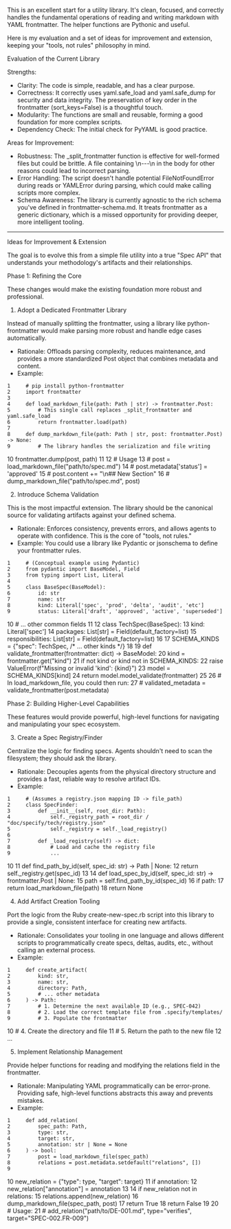 This is an excellent start for a utility library. It's clean, focused, and correctly handles the fundamental operations of reading and writing
  markdown with YAML frontmatter. The helper functions are Pythonic and useful.

  Here is my evaluation and a set of ideas for improvement and extension, keeping your "tools, not rules" philosophy in mind.

  Evaluation of the Current Library

  Strengths:
   * Clarity: The code is simple, readable, and has a clear purpose.
   * Correctness: It correctly uses yaml.safe_load and yaml.safe_dump for security and data integrity. The preservation of key order in the
     frontmatter (sort_keys=False) is a thoughtful touch.
   * Modularity: The functions are small and reusable, forming a good foundation for more complex scripts.
   * Dependency Check: The initial check for PyYAML is good practice.

  Areas for Improvement:
   * Robustness: The _split_frontmatter function is effective for well-formed files but could be brittle. A file containing \n---\n in the body
     for other reasons could lead to incorrect parsing.
   * Error Handling: The script doesn't handle potential FileNotFoundError during reads or YAMLError during parsing, which could make calling
     scripts more complex.
   * Schema Awareness: The library is currently agnostic to the rich schema you've defined in frontmatter-schema.md. It treats frontmatter as a
     generic dictionary, which is a missed opportunity for providing deeper, more intelligent tooling.

  ---

  Ideas for Improvement & Extension

  The goal is to evolve this from a simple file utility into a true "Spec API" that understands your methodology's artifacts and their
  relationships.

  Phase 1: Refining the Core

  These changes would make the existing foundation more robust and professional.

  1. Adopt a Dedicated Frontmatter Library

  Instead of manually splitting the frontmatter, using a library like python-frontmatter would make parsing more robust and handle edge cases
  automatically.

   * Rationale: Offloads parsing complexity, reduces maintenance, and provides a more standardized Post object that combines metadata and
     content.
   * Example:

    1     # pip install python-frontmatter
    2     import frontmatter
    3 
    4     def load_markdown_file(path: Path | str) -> frontmatter.Post:
    5         # This single call replaces _split_frontmatter and yaml.safe_load
    6         return frontmatter.load(path)
    7 
    8     def dump_markdown_file(path: Path | str, post: frontmatter.Post) -> None:
    9         # The library handles the serialization and file writing
   10         frontmatter.dump(post, path)
   11 
   12     # Usage
   13     # post = load_markdown_file("path/to/spec.md")
   14     # post.metadata['status'] = 'approved'
   15     # post.content += "\n## New Section"
   16     # dump_markdown_file("path/to/spec.md", post)

  2. Introduce Schema Validation

  This is the most impactful extension. The library should be the canonical source for validating artifacts against your defined schema.

   * Rationale: Enforces consistency, prevents errors, and allows agents to operate with confidence. This is the core of "tools, not rules."
   * Example: You could use a library like Pydantic or jsonschema to define your frontmatter rules.

    1     # (Conceptual example using Pydantic)
    2     from pydantic import BaseModel, Field
    3     from typing import List, Literal
    4 
    5     class BaseSpec(BaseModel):
    6         id: str
    7         name: str
    8         kind: Literal['spec', 'prod', 'delta', 'audit', 'etc']
    9         status: Literal['draft', 'approved', 'active', 'superseded']
   10         # ... other common fields
   11 
   12     class TechSpec(BaseSpec):
   13         kind: Literal['spec']
   14         packages: List[str] = Field(default_factory=list)
   15         responsibilities: List[str] = Field(default_factory=list)
   16 
   17     SCHEMA_KINDS = {"spec": TechSpec, /* ... other kinds */}
   18 
   19     def validate_frontmatter(frontmatter: dict) -> BaseModel:
   20         kind = frontmatter.get("kind")
   21         if not kind or kind not in SCHEMA_KINDS:
   22             raise ValueError(f"Missing or invalid 'kind': {kind}")
   23         model = SCHEMA_KINDS[kind]
   24         return model.model_validate(frontmatter)
   25 
   26     # In load_markdown_file, you could then run:
   27     # validated_metadata = validate_frontmatter(post.metadata)

  Phase 2: Building Higher-Level Capabilities

  These features would provide powerful, high-level functions for navigating and manipulating your spec ecosystem.

  3. Create a Spec Registry/Finder

  Centralize the logic for finding specs. Agents shouldn't need to scan the filesystem; they should ask the library.

   * Rationale: Decouples agents from the physical directory structure and provides a fast, reliable way to resolve artifact IDs.
   * Example:

    1     # (Assumes a registry.json mapping ID -> file_path)
    2     class SpecFinder:
    3         def __init__(self, root_dir: Path):
    4             self._registry_path = root_dir / "doc/specify/tech/registry.json"
    5             self._registry = self._load_registry()
    6 
    7         def _load_registry(self) -> dict:
    8             # Load and cache the registry file
    9             ...
   10 
   11         def find_path_by_id(self, spec_id: str) -> Path | None:
   12             return self._registry.get(spec_id)
   13 
   14         def load_spec_by_id(self, spec_id: str) -> frontmatter.Post | None:
   15             path = self.find_path_by_id(spec_id)
   16             if path:
   17                 return load_markdown_file(path)
   18             return None

  4. Add Artifact Creation Tooling

  Port the logic from the Ruby create-new-spec.rb script into this library to provide a single, consistent interface for creating new
  artifacts.

   * Rationale: Consolidates your tooling in one language and allows different scripts to programmatically create specs, deltas, audits, etc.,
     without calling an external process.
   * Example:

    1     def create_artifact(
    2         kind: str,
    3         name: str,
    4         directory: Path,
    5         # ... other metadata
    6     ) -> Path:
    7         # 1. Determine the next available ID (e.g., SPEC-042)
    8         # 2. Load the correct template file from .specify/templates/
    9         # 3. Populate the frontmatter
   10         # 4. Create the directory and file
   11         # 5. Return the path to the new file
   12         ...

  5. Implement Relationship Management

  Provide helper functions for reading and modifying the relations field in the frontmatter.

   * Rationale: Manipulating YAML programmatically can be error-prone. Providing safe, high-level functions abstracts this away and prevents
     mistakes.
   * Example:

    1     def add_relation(
    2         spec_path: Path,
    3         type: str,
    4         target: str,
    5         annotation: str | None = None
    6     ) -> bool:
    7         post = load_markdown_file(spec_path)
    8         relations = post.metadata.setdefault("relations", [])
    9 
   10         new_relation = {"type": type, "target": target}
   11         if annotation:
   12             new_relation["annotation"] = annotation
   13 
   14         if new_relation not in relations:
   15             relations.append(new_relation)
   16             dump_markdown_file(spec_path, post)
   17             return True
   18         return False
   19 
   20     # Usage:
   21     # add_relation("path/to/DE-001.md", type="verifies", target="SPEC-002.FR-009")